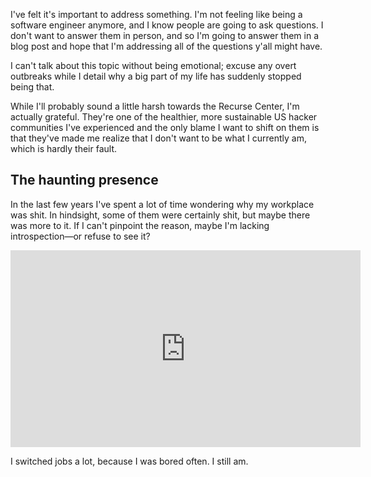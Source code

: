 I've felt it's important to address something. I'm not feeling like being a
software engineer anymore, and I know people are going to ask questions. I
don't want to answer them in person, and so I'm going to answer them in a
blog post and hope that I'm addressing all of the questions y'all might have.

I can't talk about this topic without being emotional; excuse any overt
outbreaks while I detail why a big part of my life has suddenly stopped being
that.

While I'll probably sound a little harsh towards the Recurse Center, I'm
actually grateful. They're one of the healthier, more sustainable US hacker
communities I've experienced and the only blame I want to shift on them is
that they've made me realize that I don't want to be what I currently am,
which is hardly their fault.

## The haunting presence

In the last few years I've spent a lot of time wondering why my workplace was
shit. In hindsight, some of them were certainly shit, but maybe there was more
to it. If I can't pinpoint the reason, maybe I'm lacking introspection—or
refuse to see it?

<iframe width="560" height="315" src="https://www.youtube.com/embed/tSgWMXKMiTg" frameborder="0" allowfullscreen></iframe>

I switched jobs a lot, because I was bored often. I still am. 
